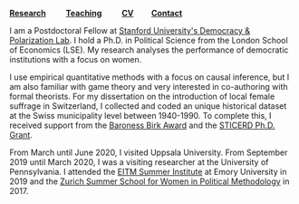 [**Research**](Research.md) &nbsp; &nbsp; &nbsp; &nbsp; [**Teaching**](Teaching.md) &nbsp; &nbsp; &nbsp; &nbsp; [**CV**](CV.pdf) &nbsp; &nbsp; &nbsp; &nbsp;[**Contact**](Contact.md)

I am a Postdoctoral Fellow at [Stanford University's Democracy \& Polarization Lab](https://stanforddpl.org/). I hold a Ph.D. in Political Science from the London School of Economics (LSE). My research analyses the performance of democratic institutions with a focus on women.

I use empirical quantitative methods with a focus on causal inference, but I am also familiar with game theory and very interested in co-authoring with formal theorists. For my dissertation on the introduction of local female suffrage in Switzerland, I collected and coded an unique historical dataset at the Swiss municipality level between 1940-1990. To complete this, I received support from the [Baroness Birk Award](http://www.lse.ac.uk/supporting-lse/your-gifts-in-action/2016-2017/20-years-of-the-baroness-birk-award) and the [STICERD Ph.D. Grant](https://sticerd.lse.ac.uk/_new/funding/grants/PhD.asp).

From March until June 2020, I visited Uppsala University. From September 2019 until March 2020, I was a visiting researcher at the University of Pennsylvania. I attended the [EITM Summer Institute](http://eitm.emory.edu/) at Emory University in 2019 and the [Zurich Summer School for Women in Political Methodology](http://zurichsummerschool.com/) in 2017. 






